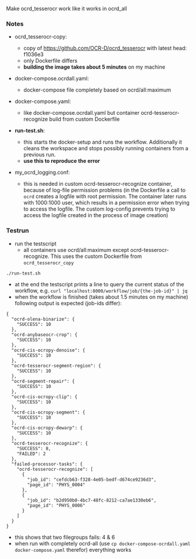 Make ocrd_tesserocr work like it works in ocrd_all

### Notes
- ocrd_tesserocr-copy:
    - copy of https://github.com/OCR-D/ocrd_tesserocr with latest head: f1036e3
    - only Dockerfile differs
    - **building the image takes about 5 minutes** on my machine

- docker-compose.ocrdall.yaml:
    - docker-compose file completely based on ocrd/all:maximum

- docker-compose.yaml:
    - like docker-compose.ocrdall.yaml but container ocrd-tesserocr-recognize build from custom
      Dockerfile

- **run-test.sh**:
    - this starts the docker-setup and runs the workflow. Additionally it cleans the workspace and
      stops possibly running containers from a previous run.
    - **use this to reproduce the error**

- my_ocrd_logging.conf:
    - this is needed in custom ocrd-tesserocr-recognize container, because of log-file permission
      problems (in the Dockerfile a call to `ocrd` creates a logfile with root permission. The
      container later runs with 1000:1000 user, which results in a permission error when trying to
      access the logfile. The custom log-config prevents trying to access the logfile created in the
      process of image creation)

### Testrun
- run the testscript
    - all containers use ocrd/all:maximum except ocrd-tesserocr-recognize. This uses the custom
      Dockerfile from `ocrd_tesserocr_copy`
```
./run-test.sh
```
- at the end the testscript prints a line to query the current status of the workflow, e.g.
  `curl "localhost:8000/workflow/job/{the-job-id}" | jq`
- when the workflow is finished (takes about 1.5 minutes on my machine) following output is expected
  (job-ids differ):
```
{
  "ocrd-olena-binarize": {
    "SUCCESS": 10
  },
  "ocrd-anybaseocr-crop": {
    "SUCCESS": 10
  },
  "ocrd-cis-ocropy-denoise": {
    "SUCCESS": 10
  },
  "ocrd-tesserocr-segment-region": {
    "SUCCESS": 10
  },
  "ocrd-segment-repair": {
    "SUCCESS": 10
  },
  "ocrd-cis-ocropy-clip": {
    "SUCCESS": 10
  },
  "ocrd-cis-ocropy-segment": {
    "SUCCESS": 10
  },
  "ocrd-cis-ocropy-dewarp": {
    "SUCCESS": 10
  },
  "ocrd-tesserocr-recognize": {
    "SUCCESS": 8,
    "FAILED": 2
  },
  "failed-processor-tasks": {
    "ocrd-tesserocr-recognize": [
      {
        "job_id": "cefdcb63-f328-4e05-bedf-d674ce9236d3",
        "page_id": "PHYS_0004"
      },
      {
        "job_id": "b2d950b0-4bc7-48fc-8212-ca7ae1330eb6",
        "page_id": "PHYS_0006"
      }
    ]
  }
}
```
- this shows that two filegroups fails: 4 & 6
- when run with completely ocrd-all (use `cp docker-compose-ocrdall.yaml docker-compose.yaml`
  therefor) everything works
